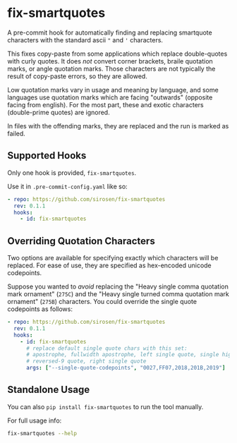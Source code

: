 # fix-smartquotes

A pre-commit hook for automatically finding and replacing smartquote
characters with the standard ascii `"` and `'` characters.

This fixes copy-paste from some applications which replace double-quotes with curly
quotes.
It does *not* convert corner brackets, braile quotation marks, or angle
quotation marks. Those characters are not typically the result of copy-paste
errors, so they are allowed.

Low quotation marks vary in usage and meaning by language, and some languages
use quotation marks which are facing "outwards" (opposite facing from english).
For the most part, these and exotic characters (double-prime quotes) are
ignored.

In files with the offending marks, they are replaced and the run is marked as
failed.

## Supported Hooks

Only one hook is provided, `fix-smartquotes`.

Use it in `.pre-commit-config.yaml` like so:

```yaml
- repo: https://github.com/sirosen/fix-smartquotes
  rev: 0.1.1
  hooks:
    - id: fix-smartquotes
```

## Overriding Quotation Characters

Two options are available for specifying exactly which characters will be
replaced. For ease of use, they are specified as hex-encoded unicode
codepoints.

Suppose you wanted to *avoid* replacing the "Heavy single comma quotation
mark ornament" (`275C`) and the "Heavy single turned comma quotation mark
ornament" (`275B`) characters. You could override the single quote codepoints
as follows:

```yaml
- repo: https://github.com/sirosen/fix-smartquotes
  rev: 0.1.1
  hooks:
    - id: fix-smartquotes
      # replace default single quote chars with this set:
      # apostrophe, fullwidth apostrophe, left single quote, single high
      # reversed-9 quote, right single quote
      args: ["--single-quote-codepoints", "0027,FF07,2018,201B,2019"]
```

## Standalone Usage

You can also `pip install fix-smartquotes` to run the tool manually.

For full usage info:

```bash
fix-smartquotes --help
```
